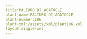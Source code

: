 ```yaml
---
title:PALIURO DI AGATOCLE
plant-name:PALIURO DI AGATOCLE
plant-number:106
plant-xml:/assets/xml/plant106.xml
layout:single-xml
---
```

